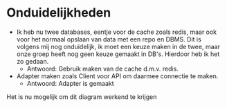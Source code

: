 # Onduidelijkheden

- Ik heb nu twee databases, eentje voor de cache zoals redis, maar ook voor het normaal opslaan van data met een repo en DBMS. Dit is volgens mij nog onduidelijk, ik moet een keuze maken in de twee, maar onze groep heeft nog geen keuze gemaakt in DB's. Hierdoor heb ik het zo gedaan.
  - Antwoord: Gebruik maken van de cache d.m.v. redis.
- Adapter maken zoals Client voor API om daarmee connectie te maken.
  - Antwoord: Adapter is gemaakt

Het is nu mogelijk om dit diagram werkend te krijgen